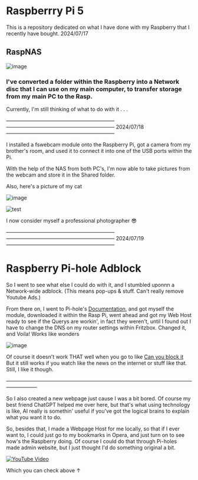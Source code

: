 # Raspberrry Pi 5

This is a repository dedicated on what I have done with my Raspberry that I recently have bought. 2024/07/17

## RaspNAS

![image](https://github.com/user-attachments/assets/232eac97-c147-42b6-bbc3-1a4684436694)

### I've converted a folder within the Raspberry into a Network disc that I can use on my main computer, to transfer storage from my main PC to the Rasp.

Currently, I'm still thinking of what to do with it . . .

—————————————————————
————————————————————— 2024/07/18
—————————————————————

I installed a fswebcam module onto the Raspberry Pi, got a camera from my brother's room, and used it to connect it into one of the USB ports within the Pi. 

With the help of the NAS from both PC's, I'm now able to take pictures from the webcam and store it in the Shared folder.

Also, here's a picture of my cat

![image](https://github.com/user-attachments/assets/199b460b-62b0-4fbc-8410-3e8d84a62f62)

![test](https://github.com/user-attachments/assets/3f4ab9f0-eb2c-4ee8-af61-7867057818c2)

I now consider myself a professional photographer 😎

—————————————————————
————————————————————— 2024/07/19
—————————————————————

# Raspberry Pi-hole Adblock

So I went to see what else I could do with it, and I stumbled uponnn a Network-wide adblock. (This means pop-ups & stuff. Can't really remove Youtube Ads.)

From there on, I went to Pi-hole's [Documentation](https://docs.pi-hole.net), and got myself the module, downloaded it within the Rasp Pi, went ahead and got my Web Host ready to see if the Querys are workin', in fact they weren't,
until I found out I have to change the DNS on my router settings within Fritzbox. Changed it, and Voila! Works like wonders

![image](https://github.com/user-attachments/assets/e48b3108-a4b4-4c02-819f-1d1dd27e57c2)

Of course it doesn't work THAT well when you go to like [Can you block it](https://canyoublockit.com/) But it still works if you watch like the news on the internet or stuff like that. Still, I like it though.

——————————————————————————————————————————

So I also created a new webpage just cause I was a bit bored. Of course my best friend ChatGPT helped me over here, but that's what using technology is like, AI really is somethin' useful if you've got the logical brains to explain what you want it to do.

So, besides that, I made a Webpage Host for me locally, so that if I ever want to, I could just go to my bookmarks in Opera, and just turn on to see how's the Raspberry doing. Of course I could do that through Pi-holes made admin website, but I just thought I'd do something original a bit. 

[![YouTube Video](https://youtu.be/lj41x1Znwgw.jpg)](https://youtu.be/lj41x1Znwgw)

Which you can check above ↑
